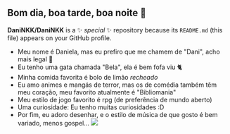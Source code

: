 ## Bom dia, boa tarde, boa noite 👋

**DaniNKK/DaniNKK** is a ✨ _special_ ✨ repository because its `README.md` (this file) appears on your GitHub profile.

- Meu nome é Daniela, mas eu prefiro que me chamem de "Dani", acho mais legal 🤠
- Eu tenho uma gata chamada "Bela", ela é bem fofa viu 🐈
- Minha comida favorita é bolo de limão *recheado*
- Eu amo animes e mangás de terror, mas os de comédia também têm meu coração, meu favorito atualmente é "Bibliomania"
- Meu estilo de jogo favorito é rpg (de preferência de mundo aberto)
- Uma curiosidade: Eu tenho muitas curiosidades :D
- Por fim, eu adoro desenhar, e o estilo de música de que gosto é bem variado, menos gospel...
![](https://media.tenor.com/Qb-JxTS4BfkAAAAj/jiaoqiu-honkai-star-rail.gif)
